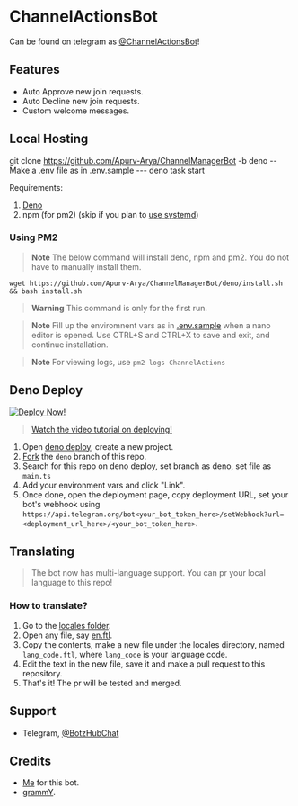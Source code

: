 # ChannelActionsBot

Can be found on telegram as
[@ChannelActionsBot](https://t.me/ChannelActionsBot)!

## Features

- Auto Approve new join requests.
- Auto Decline new join requests.
- Custom welcome messages.

## Local Hosting

git clone https://github.com/Apurv-Arya/ChannelManagerBot -b deno
-- Make a .env file as in .env.sample ---
deno task start

Requirements:

1. [Deno](https://deno.land/manual/getting_started/installation)
2. npm (for pm2) (skip if you plan to [use systemd](https://grammy.dev/hosting/vps.html#systemd))

### Using PM2

> **Note**
> The below command will install deno, npm and pm2. You do not have to manually install them.

```
wget https://github.com/Apurv-Arya/ChannelManagerBot/deno/install.sh && bash install.sh
```

> **Warning**
> This command is only for the first run.

> **Note**
> Fill up the enviromnent vars as in [.env.sample](./.env.sample) when a nano editor is opened. Use CTRL+S and CTRL+X to save and exit, and continue installation.

> **Note**
> For viewing logs, use `pm2 logs ChannelActions`

## Deno Deploy

[![Deploy Now!](https://img.shields.io/badge/Deploy%20Now-Deno%20Deploy-blue?style=for-the-badge&logo=deno)](https://dash.deno.com/new?url=https://github.com/Apurv-Arya/ChannelManagerBot/deno/main.ts&env=BOT_TOKEN,OWNERS,MONGO_URL)

> [Watch the video tutorial on deploying!](https://youtu.be/hjxfJtk5ZWs)

1. Open [deno deploy](https://dash.deno.com/), create a new project.
2. [Fork](https://github.com/Apurv-Arya/ChannelManagerBot) the `deno` branch of
   this repo.
3. Search for this repo on deno deploy, set branch as deno, set file as
   `main.ts`
4. Add your environment vars and click "Link".
5. Once done, open the deployment page, copy deployment URL, set your bot's
   webhook using
   `https://api.telegram.org/bot<your_bot_token_here>/setWebhook?url=<deployment_url_here>/<your_bot_token_here>`.

## Translating

> The bot now has multi-language support. You can pr your local language to this
> repo!

### How to translate?

1. Go to the [locales folder](./locales).
2. Open any file, say [en.ftl](./locales/en.ftl).
3. Copy the contents, make a new file under the locales directory, named
   `lang_code.ftl`, where `lang_code` is your language code.
4. Edit the text in the new file, save it and make a pull request to this
   repository.
5. That's it! The pr will be tested and merged.

## Support

- Telegram, [@BotzHubChat](https://t.me/BotzHubChat)

## Credits

- [Me](https://xditya.me) for this bot.
- [grammY](https://grammy.dev).
